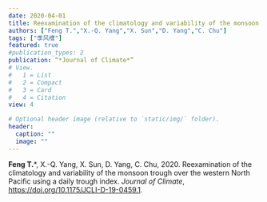 ```yaml
---
date: 2020-04-01
title: Reexamination of the climatology and variability of the monsoon trough over the western North Pacific using a daily index
authors: ["Feng T.","X.-Q. Yang","X. Sun","D. Yang","C. Chu"]
tags: ["季风槽"]
featured: true
#publication_types: 2
publication: “*Journal of Climate*”
# View.
#   1 = List
#   2 = Compact
#   3 = Card
#   4 = Citation
view: 4

# Optional header image (relative to `static/img/` folder).
header:
  caption: ""
  image: ""
---
```


**Feng T.**\*, X.-Q. Yang, X. Sun, D. Yang, C. Chu, 2020. Reexamination of the climatology and variability of the monsoon trough over the western North Pacific using a daily trough index.  *Journal of Climate*, https://doi.org/10.1175/JCLI-D-19-0459.1.
